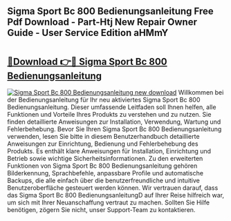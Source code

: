 ## Sigma Sport Bc 800 Bedienungsanleitung Free Pdf Download - Part-Htj New Repair Owner Guide - User Service Edition aHMmY

# <h2><a href="http://df56je.blite.top/?on=Sigma+Sport+Bc+800+Bedienungsanleitung">🔗Download 👉🔴 Sigma Sport Bc 800 Bedienungsanleitung</a></h2>

[![Sigma Sport Bc 800 Bedienungsanleitung new download](https://i.imgur.com/lujVjoI.png)](http://df56je.blite.top/?on=Sigma+Sport+Bc+800+Bedienungsanleitung)
Willkommen bei der Bedienungsanleitung für Ihr neu aktiviertes Sigma Sport Bc 800 Bedienungsanleitung. Dieser umfassende Leitfaden soll Ihnen helfen, alle Funktionen und Vorteile Ihres Produkts zu verstehen und zu nutzen. Sie finden detaillierte Anweisungen zur Installation, Verwendung, Wartung und Fehlerbehebung. Bevor Sie Ihren Sigma Sport Bc 800 Bedienungsanleitung verwenden, lesen Sie bitte in diesem Benutzerhandbuch detaillierte Anweisungen zur Einrichtung, Bedienung und Fehlerbehebung des Produkts. Es enthält klare Anweisungen für Installation, Einrichtung und Betrieb sowie wichtige Sicherheitsinformationen. Zu den erweiterten Funktionen von Sigma Sport Bc 800 Bedienungsanleitung gehören Bilderkennung, Sprachbefehle, anpassbare Profile und automatische Backups, die alle einfach über die benutzerfreundliche und intuitive Benutzeroberfläche gesteuert werden können. Wir vertrauen darauf, dass das Sigma Sport Bc 800 BedienungsanleitungD auf Ihrer Reise hilfreich war, um sich mit Ihrer Neuanschaffung vertraut zu machen. Sollten Sie Hilfe benötigen, zögern Sie nicht, unser Support-Team zu kontaktieren.
